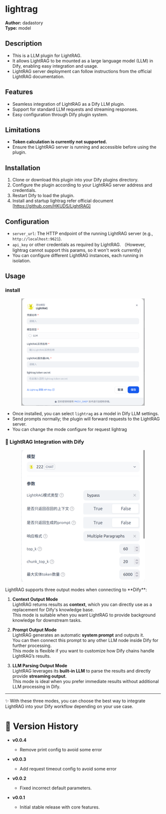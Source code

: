 # lightrag

**Author:** dadastory  
**Type:** model

## Description

- This is a LLM plugin for LightRAG.
- It allows LightRAG to be mounted as a large language model (LLM) in Dify, enabling easy integration and usage.
- LightRAG server deployment can follow instructions from the official LightRAG documentation.

## Features

- Seamless integration of LightRAG as a Dify LLM plugin.
- Support for standard LLM requests and streaming responses.
- Easy configuration through Dify plugin system.

## Limitations

- **Token calculation is currently not supported.**
- Ensure the LightRAG server is running and accessible before using the plugin.

## Installation

1. Clone or download this plugin into your Dify plugins directory.
2. Configure the plugin according to your LightRAG server address and credentials.
3. Restart Dify to load the plugin.
4. Install and startup lightrag refer official document [https://github.com/HKUDS/LightRAG]

## Configuration

- `server_url`: The HTTP endpoint of the running LightRAG server (e.g., `http://localhost:9621`).
- `api_key` or other credentials as required by LightRAG. （However, lightrag cannot support this params, so it won't
  work currently)
- You can configure different LightRAG instances, each running in isolation.

## Usage

### install

<p align="center">
    <img src="_assets/install.png" alt="install panel" width="400">
</p>

- Once installed, you can select `lightrag` as a model in Dify LLM settings.
- Send prompts normally; the plugin will forward requests to the LightRAG server.
- You can change the mode configure for request lightrag

### 🔌 LightRAG Integration with Dify

<p align="center">
    <img src="_assets/config.png" alt="llm config panel" width="400">
</p>
LightRAG supports three output modes when connecting to **Dify**:

1. **Context Output Mode**  
   LightRAG returns results as **context**, which you can directly use as a replacement for Dify's knowledge base.  
   This mode is suitable when you want LightRAG to provide background knowledge for downstream tasks.  

2. **Prompt Output Mode**  
   LightRAG generates an automatic **system prompt** and outputs it.  
   You can then connect this prompt to any other LLM node inside Dify for further processing.  
   This mode is flexible if you want to customize how Dify chains handle LightRAG’s results.  

3. **LLM Parsing Output Mode**  
   LightRAG leverages its **built-in LLM** to parse the results and directly provide **streaming output**.  
   This mode is ideal when you prefer immediate results without additional LLM processing in Dify.  

---

✨ With these three modes, you can choose the best way to integrate LightRAG into your Dify workflow depending on your use case.



# 📝 Version History

- **v0.0.4**
  - Remove print config to avoid some error

- **v0.0.3**
  - Add request timeout config to avoid some error

- **v0.0.2**  
  - Fixed incorrect default parameters.

- **v0.0.1**
  - Initial stable release with core features.